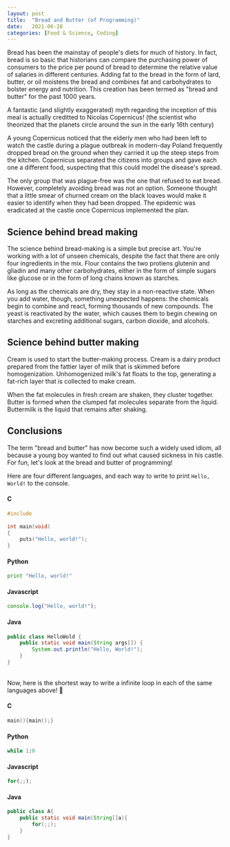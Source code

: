 ```yaml
---
layout: post
title:  "Bread and Butter (of Programming)"
date:   2021-06-28
categories: [Food & Science, Coding]
---
```

Bread has been the mainstay of people's diets for much of history. In fact, bread is so basic that historians can compare the purchasing power of consumers to the price per pound of bread to determine the relative value of salaries in different centuries. Adding fat to the bread in the form of lard, butter, or oil moistens the bread and combines fat and carbohydrates to bolster energy and nutrition. This creation has been termed as "bread and butter" for the past 1000 years.

A fantastic (and slightly exaggerated) myth regarding the inception of this meal is actually creditted to Nicolas Copernicus! (the scientist who theorized that the planets circle around the sun in the early 16th century)

A young Copernicus noticed that the elderly men who had been left to watch the castle during a plague outbreak in modern-day Poland frequently dropped bread on the ground when they carried it up the steep steps from the kitchen. Copernicus separated the citizens into groups and gave each one a different food, suspecting that this could model the disease's spread.

The only group that was plague-free was the one that refused to eat bread. However, completely avoiding bread was not an option. Someone thought that a little smear of churned cream on the black loaves would make it easier to identify when they had been dropped. The epidemic was eradicated at the castle once Copernicus implemented the plan.

## Science behind bread making

The science behind bread-making is a simple but precise art. You're working with a lot of unseen chemicals, despite the fact that there are only four ingredients in the mix. Flour contains the two protiens glutenin and gliadin and many other carbohydrates, either in the form of simple sugars like glucose or in the form of long chains known as starches.

As long as the chemicals are dry, they stay in a non-reactive state. When you add water, though, something unexpected happens: the chemicals begin to combine and react, forming thousands of new compounds. The yeast is reactivated by the water, which causes them to begin chewing on starches and excreting additional sugars, carbon dioxide, and alcohols.

## Science behind butter making

Cream is used to start the butter-making process. Cream is a dairy product prepared from the fattier layer of milk that is skimmed before homogenization. Unhomogenized milk's fat floats to the top, generating a fat-rich layer that is collected to make cream.

When the fat molecules in fresh cream are shaken, they cluster together. Butter is formed when the clumped fat molecules separate from the liquid. Buttermilk is the liquid that remains after shaking.

## Conclusions

The term "bread and butter" has now become such a widely used idiom, all because a young boy wanted to find out what caused sickness in his castle. For fun, let's look at the bread and butter of programming!

Here are four different languages, and each way to write to print `Hello, World!` to the console.

#### C
```c
#include 
 
int main(void)
{
    puts("Hello, world!");
}
```

#### Python
```python
print "Hello, world!"
```

#### Javascript
```js
console.log("Hello, world!");
```

#### Java
```java
public class HelloWold {
    public static void main(String args[]) {
        System.out.println("Hello, World!");
    }
}
```

<br>
Now, here is the shortest way to write a infinite loop in each of the same languages above! 🙂

#### C
```c
main(){main();}
```

#### Python
```python
while 1:0
```

#### Javascript
```js
for(;;);
```

#### Java
```java
public class A{
    public static void main(String[]a){
        for(;;);
    }
}
```